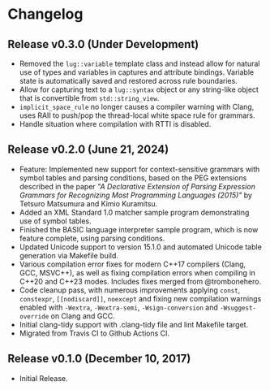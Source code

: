 # Changelog

## Release v0.3.0 (Under Development)

* Removed the `lug::variable` template class and instead allow for natural use of types and variables in captures and attribute bindings. Variable state is automatically saved and restored across rule boundaries.
* Allow for capturing text to a `lug::syntax` object or any string-like object that is convertible from `std::string_view`.
* `implicit_space_rule` no longer causes a compiler warning with Clang, uses RAII to push/pop the thread-local white space rule for grammars.
* Handle situation where compilation with RTTI is disabled.

## Release v0.2.0 (June 21, 2024)

* Feature: Implemented new support for context-sensitive grammars with symbol tables and parsing conditions, based on the PEG extensions described in the paper *"A Declarative Extension of Parsing Expression Grammars for Recognizing Most Programming Languages (2015)"* by Tetsuro Matsumura and Kimio Kuramitsu.
* Added an XML Standard 1.0 matcher sample program demonstrating use of symbol tables.
* Finished the BASIC language interpreter sample program, which is now feature complete, using parsing conditions.
* Updated Unicode support to version 15.1.0 and automated Unicode table generation via Makefile build.
* Various compilation error fixes for modern C++17 compilers (Clang, GCC, MSVC++), as well as fixing compilation errors when compiling in C++20 and C++23 modes. Includes fixes merged from @trombonehero.
* Code cleanup pass, with numerous improvements applying `const`, `constexpr`, `[[nodiscard]]`, `noexcept` and fixing new compilation warnings enabled with `-Wextra`, `-Wextra-semi`, `-Wsign-conversion` and `-Wsuggest-override` on Clang and GCC.
* Initial clang-tidy support with .clang-tidy file and lint Makefile target.
* Migrated from Travis CI to Github Actions CI.

## Release v0.1.0 (December 10, 2017)

* Initial Release.
